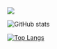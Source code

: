 <img src=https://www.codewars.com/users/K401M/badges/large>

![GitHub stats](https://github-readme-stats.vercel.app/api?username=8593k&show_icons=true)

[![Top Langs](https://github-readme-stats.vercel.app/api/top-langs/?username=8593k&layout=compact)](https://github.com/Christmas/github-readme-stats)

<!--
**8593K/8593K** is a ✨ _special_ ✨ repository because its `README.md` (this file) appears on your GitHub profile.

Here are some ideas to get you started:

- 🔭 I’m currently working on ...
- 🌱 I’m currently learning ...
- 👯 I’m looking to collaborate on ...
- 🤔 I’m looking for help with ...
- 💬 Ask me about ...
- 📫 How to reach me: ...
- 😄 Pronouns: ...
- ⚡ Fun fact: ...
-->
